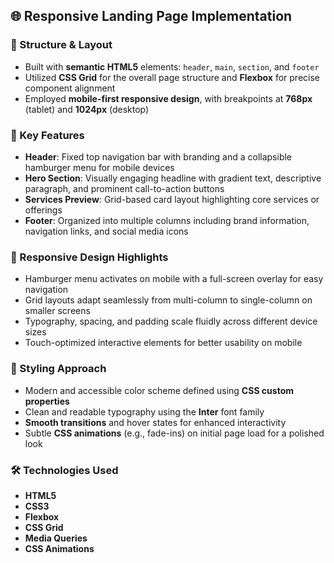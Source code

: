 ## 🌐 Responsive Landing Page Implementation

### 🧱 Structure & Layout
- Built with **semantic HTML5** elements: `header`, `main`, `section`, and `footer`
- Utilized **CSS Grid** for the overall page structure and **Flexbox** for precise component alignment
- Employed **mobile-first responsive design**, with breakpoints at **768px** (tablet) and **1024px** (desktop)

### 🚀 Key Features
- **Header**: Fixed top navigation bar with branding and a collapsible hamburger menu for mobile devices
- **Hero Section**: Visually engaging headline with gradient text, descriptive paragraph, and prominent call-to-action buttons
- **Services Preview**: Grid-based card layout highlighting core services or offerings
- **Footer**: Organized into multiple columns including brand information, navigation links, and social media icons

### 📱 Responsive Design Highlights
- Hamburger menu activates on mobile with a full-screen overlay for easy navigation
- Grid layouts adapt seamlessly from multi-column to single-column on smaller screens
- Typography, spacing, and padding scale fluidly across different device sizes
- Touch-optimized interactive elements for better usability on mobile

### 🎨 Styling Approach
- Modern and accessible color scheme defined using **CSS custom properties**
- Clean and readable typography using the **Inter** font family
- **Smooth transitions** and hover states for enhanced interactivity
- Subtle **CSS animations** (e.g., fade-ins) on initial page load for a polished look

### 🛠️ Technologies Used
- **HTML5**
- **CSS3**
- **Flexbox**
- **CSS Grid**
- **Media Queries**
- **CSS Animations**
